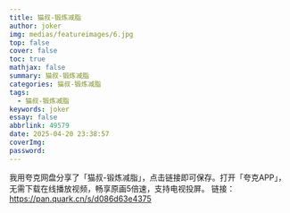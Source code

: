 ```yaml
---
title: 猫叔-锻炼减脂
author: joker
img: medias/featureimages/6.jpg
top: false
cover: false
toc: true
mathjax: false
summary: 猫叔-锻炼减脂
categories: 猫叔-锻炼减脂
tags:
  - 猫叔-锻炼减脂
keywords: joker
essay: false
abbrlink: 49579
date: 2025-04-20 23:38:57
coverImg:
password:
---
```


我用夸克网盘分享了「猫叔-锻炼减脂」，点击链接即可保存。打开「夸克APP」，无需下载在线播放视频，畅享原画5倍速，支持电视投屏。
链接：https://pan.quark.cn/s/d086d63e4375
